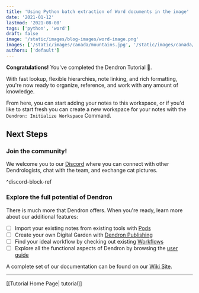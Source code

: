 ```yaml
---
title: 'Using Python batch extraction of Word documents in the image'
date: '2021-01-12'
lastmod: '2021-08-08'
tags: ['python', 'word']
draft: false
image: '/static/images/blog-images/word-image.png'
images: ['/static/images/canada/mountains.jpg', '/static/images/canada/toronto.jpg']
authors: ['default']
---
```


**Congratulations!** You've completed the Dendron Tutorial 🙌.

With fast lookup, flexible hierarchies, note linking, and rich formatting, you're now ready to organize, reference, and work with any amount of knowledge.

From here, you can start adding your notes to this workspace, or if you'd like to start fresh you can create a new workspace for your notes with the `Dendron: Initialize Workspace` Command.

## Next Steps

### Join the community!

We welcome you to our [Discord](https://link.dendron.so/6drD) where you can connect with other Dendrologists, chat with the team, and exchange cat pictures.

^discord-block-ref

### Explore the full potential of Dendron

There is much more that Dendron offers. When you're ready, learn more about our additional features:

- [ ] Import your existing notes from existing tools with [Pods](https://wiki.dendron.so/notes/66727a39-d0a7-449b-a10d-f6c438185d7f.html)
- [ ] Create your own Digital Garden with [Dendron Publishing](https://wiki.dendron.so/notes/4ushYTDoX0TYQ1FDtGQSg.html)
- [ ] Find your ideal workflow by checking out existing [Workflows](https://wiki.dendron.so/notes/9313b845-d9bf-42c9-aad1-0da34794ce26.html)
- [ ] Explore all the functional aspects of Dendron by browsing the [user guide](https://wiki.dendron.so/notes/FWtrGfE4YJc3j0yMNjBn5.html)

A complete set of our documentation can be found on our [Wiki Site](https://wiki.dendron.so/).

---

[[Tutorial Home Page| tutorial]]
